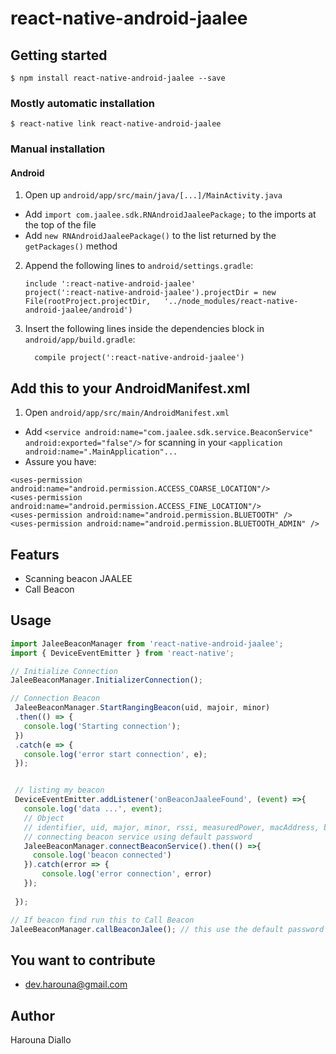 
# react-native-android-jaalee

## Getting started

`$ npm install react-native-android-jaalee --save`

### Mostly automatic installation

`$ react-native link react-native-android-jaalee`

### Manual installation


#### Android

1. Open up `android/app/src/main/java/[...]/MainActivity.java`
  - Add `import com.jaalee.sdk.RNAndroidJaaleePackage;` to the imports at the top of the file
  - Add `new RNAndroidJaaleePackage()` to the list returned by the `getPackages()` method
2. Append the following lines to `android/settings.gradle`:
  	```
  	include ':react-native-android-jaalee'
  	project(':react-native-android-jaalee').projectDir = new File(rootProject.projectDir, 	'../node_modules/react-native-android-jaalee/android')
  	```
3. Insert the following lines inside the dependencies block in `android/app/build.gradle`:
  	```
      compile project(':react-native-android-jaalee')
  	```

## Add this to your AndroidManifest.xml
1. Open `android/app/src/main/AndroidManifest.xml`
  - Add `<service android:name="com.jaalee.sdk.service.BeaconService" android:exported="false"/>` for scanning in your `<application android:name=".MainApplication"...`
  - Assure you have:
  ```
  <uses-permission android:name="android.permission.ACCESS_COARSE_LOCATION"/>
  <uses-permission android:name="android.permission.ACCESS_FINE_LOCATION"/>
  <uses-permission android:name="android.permission.BLUETOOTH" />
  <uses-permission android:name="android.permission.BLUETOOTH_ADMIN" />
  ```
## Featurs
  - Scanning beacon JAALEE
  - Call Beacon

## Usage
```javascript
import JaleeBeaconManager from 'react-native-android-jaalee';
import { DeviceEventEmitter } from 'react-native';

// Initialize Connection
JaleeBeaconManager.InitializerConnection();

// Connection Beacon
 JaleeBeaconManager.StartRangingBeacon(uid, majoir, minor) 
 .then(() => {
   console.log('Starting connection');
 })
 .catch(e => {
   console.log('error start connection', e);
 });


 // listing my beacon
 DeviceEventEmitter.addListener('onBeaconJaaleeFound', (event) =>{
   console.log('data ...', event);
   // Object
   // identifier, uid, major, minor, rssi, measuredPower, macAddress, battLevel
   // connecting beacon service using default password
   JaleeBeaconManager.connectBeaconService().then(() =>{
     console.log('beacon connected')
   }).catch(error => {
       console.log('error connection', error)
   });
   
 });

// If beacon find run this to Call Beacon
JaleeBeaconManager.callBeaconJalee(); // this use the default password 666666

```

## You want to contribute
- dev.harouna@gmail.com

## Author
Harouna Diallo

